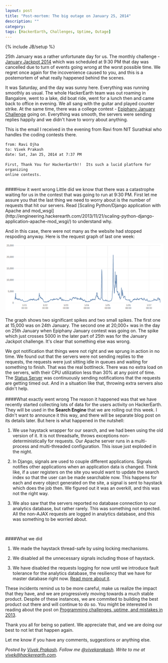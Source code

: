 ```yaml
---
layout: post
title: "Post-mortem: The big outage on January 25, 2014"
description: ""
category: 
tags: [HackerEarth, Challenges, Uptime, Outage]
---
```

{% include JB/setup %}

25th January was a rather unfortunate day for us. The monthly challenge -
[January Jackpot 2014](http://www.hackerearth.com/january-jackpot2014/) which
was scheduled at 9:30 PM that day was cancelled due to turn of events going
wrong at the worst possible time. We regret once again for the incovenience
caused to you, and this is a postemortem of what really happened behind
the scenes.

It was Saturday, and the day was sunny here. Everything was running smoothly as
usual. The whole HackerEarth team was out roaming in Bangalore, went to a lake, did
boat ride, went for a lunch then and came back to office in evening. We all
sang with the guitar and played counter strike. At the same time, there was
a college contest -
[Epiphany January Challenge](http://www.hackerearth.com/epiphanyjanuary/) going
on. Everything was smooth, the servers were sending replies happily and we
didn't have to worry about anything.

This is the email I received in the evening from Ravi from NIT Surathkal who handles the
coding contests there.

    from: Ravi Ojha
    to: Vivek Prakash
    date: Sat, Jan 25, 2014 at 7:37 PM

    First, Thank You for HackerEarth!!  Its such a lucid platform for organizing
    online contests.
<br>
####How it went wrong
Little did we know that there was a catastrophe waiting for us in
the contest that was going to run at 9:30 PM. First let me assure you that the
last thing we need to worry about is the number of requests that hit our
servers. Read
[Scaling Python/Django application with Apache and mod_wsgi](http://engineering.hackerearth.com/2013/11/21/scaling-python-django-application-apache-mod_wsgi/)
to understand why.

And in this case, there were not many as the website had stopped respoding
anyway. Here is the request graph of last one week:

<img src="/images/request-graph-jan-27.jpg" />
<br>
<br>
The graph shows two significant spikes and two small spikes. The first one at
15,000 was on 24th January. The second one at 20,000+ was in the day on 25th
January when Epiphany January contest was going on. The spike which just
crosses 5000 in the later part of 25th was for the January Jackpot challenge.
It's clear that something else was wrong.

We got notification that things were not right and we sprung in action in no
time. We found out that the servers were not sending replies to the requests,
the requests were just sitting idle in queues and waiting for something to
finish. That was the real bottlneck. There was no extra load on the servers,
with their CPU utilization less than 30% at any point of time. The
[Status Server](http://status.hackerearth.com/) was continuously sending
notifications that the requests are getting timed out. And in a situation like
that, throwing extra servers also didn't help.
<br>
<br>
####What exactly went wrong
The reason it happened was that we have recently started collecting lots of
data for the users activity on HackerEarth. They will be used in the
**Search Engine** that we are rolling out this week. I didn't want to announce
it this way, and there will be separate blog post on its details later. But
here is what happened in the nutshell:

1. We use haystack wrapper for our search, and we had been using the old version of it. It is
not threadsafe, throws exceptions non-deterministically for requests. Our
Apache server runs in a multi-process and multi-threaded configuration. This
issue just exploded in the night.

2. In Django, signals are used to couple different applications.
Signals notifies other applications when an application data is changed. Think
like, if a user registers on the site you would want to update the search index
so that the user can be made searchable now. This happens for each and every
object generated on the site, a signal is sent to haystack which does the job
then. We figured out it was an overkill, and this was not the right way.

3. We also saw that the servers reported no database connection to our
analytics database, but rather rarely. This was something not expected. All the
non-AJAX requests are logged in analytics database, and this was something to
be worried about.
<br>
  

####What we did
1. We made the haystack thread-safe by using locking mechanisms.

2. We disabled all the unnecessary signals including those of haystack.

3. We have disabled the requests logging for now until we introduce fault
tolerance for the analytics database, the resiliency that we have for master
database right now.
[Read more about it](http://engineering.hackerearth.com/2013/10/07/scaling-database-with-django-and-haproxy).

These incidents remind us to be more careful, make us realize the impact that
they have, and we are progressively moving towards a much stable product.
Despite of these instances, we are commited to building the best product out
there and will continue to do so. You might be interested in reading about the
post on [Programming challenges, uptime, and mistakes in 2013](http://engineering.hackerearth.com/2014/01/22/programming-challenges-uptime-mistakes).

Thank you all for being so patient. We appreciate that, and we are doing our
best to not let that happen again.

Let me know if you have any comments, suggestions or anything else.

*Posted by [Vivek Prakash](http://www.hackerearth.com/users/vivekprakash/).
Follow me [@vivekprakash](https://twitter.com/vivekprakash). Write to me at
vivek@hackerearth.com.*
